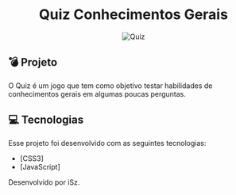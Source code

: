 <h1 align="center">Quiz Conhecimentos Gerais</h1>

<p align="center">
  <img alt="Quiz" src=".github/quiz.png">
</p>

## 💣 Projeto

O Quiz é um jogo que tem como objetivo testar habilidades de conhecimentos gerais em algumas poucas perguntas.

## 💻 Tecnologias

Esse projeto foi desenvolvido com as seguintes tecnologias:

- [CSS3]
- [JavaScript]

Desenvolvido por iSz.
